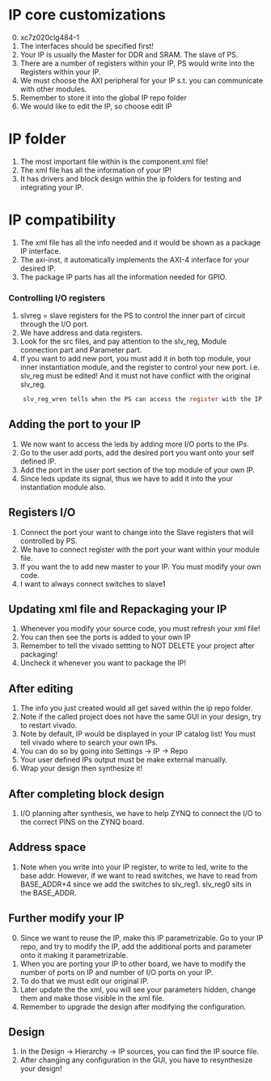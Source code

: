 # IP core customizations
0. xc7z020clg484-1
1. The interfaces should be specified first!
2. Your IP is usually the Master for DDR and SRAM. The slave of PS.
3. There are a number of registers within your IP, PS would write into the Registers within your IP.
4. We must choose the AXI peripheral for your IP s.t. you can communicate with other modules.
5. Remember to store it into the global IP repo folder
6.  We would like to edit the IP, so choose edit IP

# IP folder
1. The most important file within is the component.xml file!
2. The xml file has all the information of your IP!
3. It has drivers and block design within the ip folders for testing and integrating your IP.

# IP compatibility
1. The xml file has all the info needed and it would be shown as a package IP interface.
2. The axi-inst, it automatically implements the AXI-4 interface for your desired IP.
3. The package IP parts has all the information needed for GPIO.

### Controlling I/O registers
1. slvreg = slave registers for the PS to control the inner part of circuit through the I/O port.
2. We have address and data registers.
3. Look for the src files, and pay attention to the slv_reg, Module connection part and Parameter part.
4. If you want to add new port, you must add it in both top module, your inner instantiation module, and the register to control your new port. i.e. slv_reg must be edited! And it must not have conflict with the original slv_reg.

```C
    slv_reg_wren tells when the PS can access the register with the IP.

```

## Adding the port to your IP
1. We now want to access the leds by adding more I/O ports to the IPs.
2. Go to the user add ports, add the desired port you want onto your self defined IP.
3. Add the port in the user port section of the top module of your own IP.
4. Since leds update its signal, thus we have to add it into the your instantiation module also.

## Registers I/O
1. Connect the port your want to change into the Slave registers that will controlled by PS.
2. We have to connect register with the port your want within your module file.
3. If you want the to add new master to your IP. You must modify your own code.
4. I want to always connect switches to slave1

## Updating xml file and Repackaging your IP
1. Whenever you modify your source code, you must refresh your xml file!
2. You can then see the ports is added to your own IP
3. Remember to tell the vivado settting to NOT DELETE your project after packaging!
4. Uncheck it whenever you want to package the IP!

## After editing
1. The info you just created would all get saved within the ip repo folder.
2. Note if the called project does not have the same GUI  in your design, try to restart vivado.
3. Note by default, IP would be displayed in your IP catalog list! You must tell vivado where to search your own IPs.
4. You can do so by going into Settings -> IP -> Repo
5. Your user defined IPs output must be make external manually.
6.  Wrap your design then synthesize it!

## After completing block design
1. I/O planning after synthesis, we have to help ZYNQ to connect the I/O to the correct PINS on the ZYNQ board.

## Address space
1. Note when you write into your IP register, to write to led, write to the base addr. However, if we want to read switches, we have to read from BASE_ADDR+4 since we add the switches to slv_reg1. slv_reg0 sits in the BASE_ADDR.

## Further modify your IP
0. Since we want to reuse the IP, make this IP parametrizable. Go to your IP repo, and try to modify the IP, add the additional ports and parameter onto it making it parametrizable.
1. When you are porting your IP to other board, we have to modify the number of ports on IP and number of I/O ports on your IP.
2. To do that we must edit our original IP.
3. Later update the the xml, you will see your parameters hidden, change them and make those visible in the xml file.
4. Remember to upgrade the design after modifying the configuration.

## Design
1. In the Design -> Hierarchy -> IP sources, you can find the IP source file.
2. After changing any configuration in the GUI, you have to resynthesize your design!